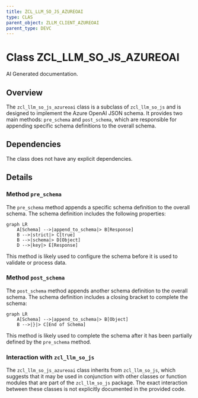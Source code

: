 ```yaml
---
title: ZCL_LLM_SO_JS_AZUREOAI
type: CLAS
parent_object: ZLLM_CLIENT_AZUREOAI
parent_type: DEVC
---
```


# Class ZCL_LLM_SO_JS_AZUREOAI

AI Generated documentation.
## Overview
The `zcl_llm_so_js_azureoai` class is a subclass of `zcl_llm_so_js` and is designed to implement the Azure OpenAI JSON schema. It provides two main methods: `pre_schema` and `post_schema`, which are responsible for appending specific schema definitions to the overall schema.

## Dependencies
The class does not have any explicit dependencies.

## Details
### Method `pre_schema`
The `pre_schema` method appends a specific schema definition to the overall schema. The schema definition includes the following properties:
```mermaid
graph LR
    A[Schema] -->|append_to_schema|> B[Response]
    B -->|strict|> C[true]
    B -->|schema|> D[Object]
    D -->|key|> E[Response]
```
This method is likely used to configure the schema before it is used to validate or process data.

### Method `post_schema`
The `post_schema` method appends another schema definition to the overall schema. The schema definition includes a closing bracket to complete the schema:
```mermaid
graph LR
    A[Schema] -->|append_to_schema|> B[Object]
    B -->|}|> C[End of Schema]
```
This method is likely used to complete the schema after it has been partially defined by the `pre_schema` method.

### Interaction with `zcl_llm_so_js`
The `zcl_llm_so_js_azureoai` class inherits from `zcl_llm_so_js`, which suggests that it may be used in conjunction with other classes or function modules that are part of the `zcl_llm_so_js` package. The exact interaction between these classes is not explicitly documented in the provided code.

